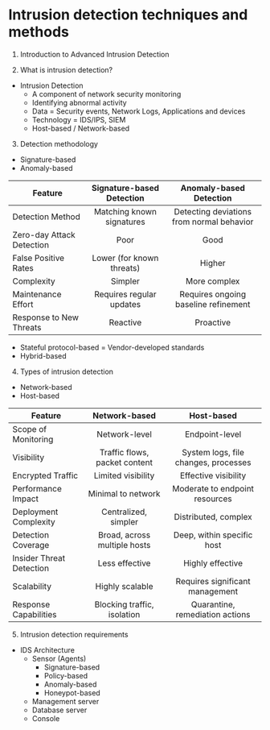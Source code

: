 # Intrusion detection techniques and methods

1. Introduction to Advanced Intrusion Detection

2. What is intrusion detection?

* Intrusion Detection
  - A component of network security monitoring
  - Identifying abnormal activity
  - Data = Security events, Network Logs, Applications and devices
  - Technology = IDS/IPS, SIEM
  - Host-based / Network-based

3. Detection methodology

* Signature-based
* Anomaly-based

Feature | Signature-based Detection | Anomaly-based Detection
| ------------- |:-------------:| :-----:|
Detection Method | Matching known signatures | Detecting deviations from normal behavior
Zero-day Attack Detection | Poor | Good
False Positive Rates | Lower (for known threats) | Higher
Complexity | Simpler | More complex
Maintenance Effort | Requires regular updates | Requires ongoing baseline refinement
Response to New Threats | Reactive | Proactive

* Stateful protocol-based = Vendor-developed standards
* Hybrid-based

4. Types of intrusion detection

* Network-based
* Host-based

Feature | Network-based | Host-based
| ------------- |:-------------:| :-----:|
Scope of Monitoring| Network-level | Endpoint-level
Visibility | Traffic flows, packet content | System logs, file changes, processes
Encrypted Traffic | Limited visibility | Effective visibility
Performance Impact | Minimal to network | Moderate to endpoint resources
Deployment Complexity | Centralized, simpler | Distributed, complex
Detection Coverage | Broad, across multiple hosts | Deep, within specific host
Insider Threat Detection | Less effective | Highly effective
Scalability | Highly scalable | Requires significant management
Response Capabilities | Blocking traffic, isolation | Quarantine, remediation actions

5. Intrusion detection requirements

* IDS Architecture
  - Sensor (Agents)
    - Signature-based
    - Policy-based
    - Anomaly-based
    - Honeypot-based
  - Management server
  - Database server
  - Console
 
